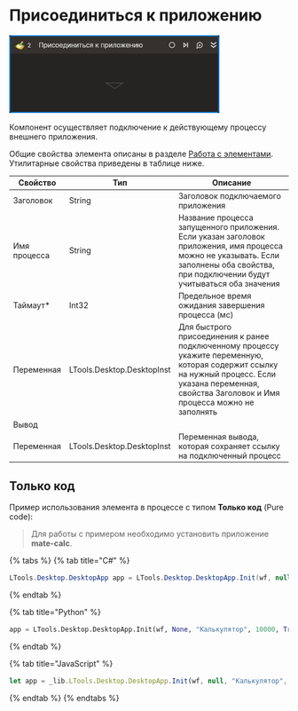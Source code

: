 # Присоединиться к приложению

![](../../../resources/activities/basic/desktop/attach-activity.png)

Компонент осуществляет подключение к действующему процессу внешнего приложения.



Общие свойства элемента описаны в разделе [Работа с элементами](https://docs.primo-rpa.ru/primo-rpa/primo-studio/process/elements). Утилитарные свойства приведены в таблице ниже.

| Свойство               | Тип                               | Описание                                                                                                                                                                                                       |
| ---------------------- | --------------------------------- | -------------------------------------------------------------------------------------------------------------------------------------------------------------------------------------------------------------- |
| Заголовок              | String                            | Заголовок подключаемого приложения                                                                                                                                                                             |
| Имя процесса           | String                            | Название процесса запущенного приложения. Если указан заголовок приложения, имя процесса можно не указывать. Если заполнены оба свойства, при подключении будут учитываться оба значения                       |
| Таймаут\*              | Int32                             | Предельное время ожидания завершения процесса (мс)                                                                                                                                                             |
| Переменная             | LTools.Desktop.DesktopInst        | Для быстрого присоединения к ранее подключенному процессу укажите переменную, которая содержит ссылку на нужный процесс. Если указана переменная, свойства Заголовок и Имя процесса можно не заполнять         |
| Вывод                  |                                   |                                                                                                                                                                                                                |
| Переменная             | LTools.Desktop.DesktopInst        | Переменная вывода, которая сохраняет ссылку на подключенный процесс                                                                                                                                            |

## Только код  
Пример использования элемента в процессе с типом **Только код** (Pure code):
> Для работы с примером необходимо установить приложение **mate-calc**.

{% tabs %}
{% tab title="C#" %}
```csharp
LTools.Desktop.DesktopApp app = LTools.Desktop.DesktopApp.Init(wf, null, "Калькулятор", 10000, true, LTools.Desktop.Model.DesktopTypes.UIAUTOMATION);
```
{% endtab %}

{% tab title="Python" %}
```python
app = LTools.Desktop.DesktopApp.Init(wf, None, "Калькулятор", 10000, True, LTools.Desktop.Model.DesktopTypes.UIAUTOMATION)
```
{% endtab %}

{% tab title="JavaScript" %}
```javascript
let app = _lib.LTools.Desktop.DesktopApp.Init(wf, null, "Калькулятор", 10000, true, LTools.Desktop.Model.DesktopTypes.UIAUTOMATION);
```
{% endtab %}
{% endtabs %}
